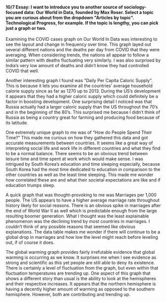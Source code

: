 <h4> 10/7 Essay: I want to introduce you to another source of sociology-focused data: Our World in Data, founded by Max Roser.
Select a topic you are curious about from the dropdown "Articles by topic". Technological Progress, for example. If the topic is lengthy, you can pick just a graph or two.</h4>

Examining the COVID cases graph on Our World In Data was interesting to see the layout and change in frequency over time. This graph layed out several different nations and the deaths per day from COVID that they were averaging. When considering trends, the nations all appear to follow a similar pattern with deaths fluctuating very similarly. I was also surprised by India’s very low amount of deaths and didn’t know they had controlled COVID that well. 

Another interesting graph I found was “Daily Per Capita Caloric Supply”. This is because it lets you examine all the countries' average household calorie supply since as far as 1270 up to 2013. During the US’s development it appears that they had a higher caloric supply which could definitely be a factor in boosting development. One surprising detail I noticed was that Russia actually had a larger caloric supply than the US throughout the 70’s and in the beginning of the 80’s. This surprised me because I didn’t think of Russia as being a country great for farming and producing food because of its latitude. 

One extremely unique graph to me was of “How do People Spend Their Time?” This made me curious on how they gathered this data and got accurate measurements between countries. It seems like a great way of interpreting social life and work life in different countries and what they find to be a normal balance. There seems to be an obvious trend between leisure time and time spent at work which would make sense. I was intrigued by South Korea’s education and time sleeping especially, because South Korea had the most time dedicated to education in comparison to the other countries as well as the least time sleeping. This made me wonder how correlated these are and what their societal expectations are like and if education trumps sleep. 

A quick graph that was thought-provoking to me was Marriages per 1,000 people. The US appears to have a higher average marriage rate throughout history likely for social reasons. There is an obvious spike in marriages after the end of World War II as well which is predictable enough from the large resulting boomer generation. What I thought was the least explainable phenomenon was the declining trend by most countries in marriages. I couldn’t think of any possible reasons that seemed like obvious explanations. The data table makes me wonder if there will continue to be a global drop in marriages and how low the level might reach before leveling out, if of course it does. 

The global warming graph provides fairly irrefutable evidence that global warming is occurring as we know. It surprises me when I see evidence as strong and scientific as this yet people are still able to deny its existence. There is certainly a level of fluctuation from the graph, but even within that fluctuation temperatures are trending up. One aspect of this graph that shows a different story than usual is the ability to look at the hemispheres and their respective increases. It appears that the northern hemisphere is having a decently higher amount of warming as opposed to the southern hemisphere. However, both are contributing and trending up. 
